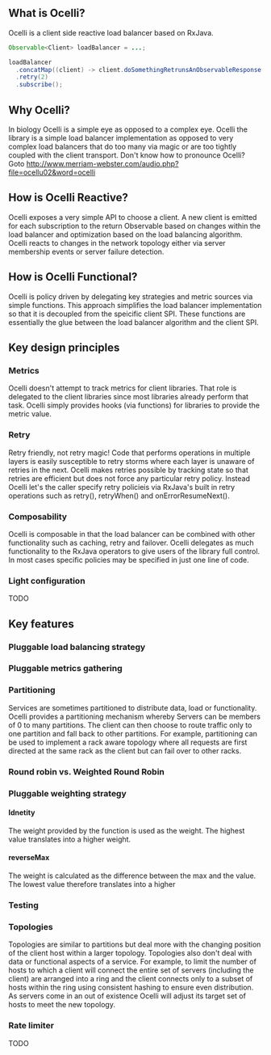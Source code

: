 ## What is Ocelli?

Ocelli is a client side reactive load balancer based on RxJava.

```java
Observable<Client> loadBalancer = ...;

loadBalancer
  .concatMap((client) -> client.doSomethingRetrunsAnObservableResponse())
  .retry(2) 
  .subscribe();
```


## Why Ocelli?

In biology Ocelli is a simple eye as opposed to a complex eye.  Ocelli the library is a simple load balancer implementation as opposed to very complex load balancers that do too many via magic or are too tightly coupled with the client transport.  Don't know how to pronounce Ocelli?  Goto http://www.merriam-webster.com/audio.php?file=ocellu02&word=ocelli

## How is Ocelli Reactive?

Ocelli exposes a very simple API to choose a client.  A new client is emitted for each subscription to the return Observable based on changes within the load balancer and optimization based on the load balancing algorithm.  Ocelli reacts to changes in the network topology either via server membership events or server failure detection.

## How is Ocelli Functional?

Ocelli is policy driven by delegating key strategies and metric sources via simple functions.  This approach simplifies the load balancer implementation so that it is decoupled from the speicific client SPI.  These functions are essentially the glue between the load balancer algorithm and the client SPI.

## Key design principles

### Metrics
Ocelli doesn't attempt to track metrics for client libraries.  That role is delegated to the client libraries since most libraries already perform that task.  Ocelli simply provides hooks (via functions) for libraries to provide the metric value.

### Retry
Retry friendly, not retry magic! Code that performs operations in multiple layers is easily susceptible to retry storms where each layer is unaware of retries in the next.  Ocelli makes retries possible by tracking state so that retries are efficient but does not force any particular retry policy.  Instead Ocelli let's the caller specify retry policieis via RxJava's built in retry operations such as retry(), retryWhen() and onErrorResumeNext().  

### Composability 
Ocelli is composable in that the load balancer can be combined with other functionality such as caching, retry and failover.  Ocelli delegates as much functionality to the RxJava operators to give users of the library full control.  In most cases specific policies may be specified in just one line of code.

### Light configuration
TODO

## Key features

### Pluggable load balancing strategy

### Pluggable metrics gathering

### Partitioning

Services are sometimes partitioned to distribute data, load or functionality.  Ocelli provides a partitioning mechanism whereby Servers can be members of 0 to many partitions.  The client can then choose to route traffic only to one partition and fall back to other partitions.  For example, partitioning can be used to implement a rack aware topology where all requests are first directed at the same rack as the client but can fail over to other racks.

### Round robin vs. Weighted Round Robin

### Pluggable weighting strategy

#### Idnetity

The weight provided by the function is used as the weight.  The highest value translates into a higher weight.

#### reverseMax

The weight is calculated as the difference between the max and the value.  The lowest value therefore translates into a higher 

### Testing

### Topologies

Topologies are similar to partitions but deal more with the changing position of the client host within a larger topology.  Topologies also don't deal with data or functional aspects of a service.  For example, to limit the number of hosts to which a client will connect the entire set of servers (including the client) are arranged into a ring and the client connects only to a subset of hosts within the ring using consistent hashing to ensure even distribution.  As servers come in an out of existence Ocelli will adjust its target set of hosts to meet the new topology.

### Rate limiter
TODO
